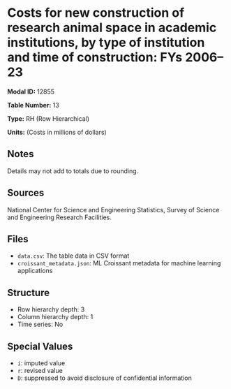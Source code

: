 # Costs for new construction of research animal space in academic institutions, by type of institution and time of construction: FYs 2006&#8211;23

**Modal ID:** 12855

**Table Number:** 13

**Type:** RH (Row Hierarchical)

**Units:** (Costs in millions of dollars)

## Notes

Details may not add to totals due to rounding.

## Sources

National Center for Science and Engineering Statistics, Survey of Science and Engineering Research Facilities.

## Files

- `data.csv`: The table data in CSV format
- `croissant_metadata.json`: ML Croissant metadata for machine learning applications

## Structure

- Row hierarchy depth: 3
- Column hierarchy depth: 1
- Time series: No

## Special Values

- `i`: imputed value
- `r`: revised value
- `D`: suppressed to avoid disclosure of confidential information
